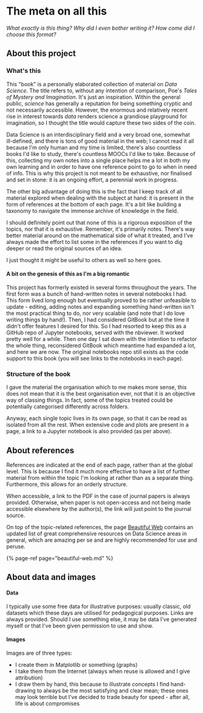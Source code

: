 # The meta on all this

_What exactly is this thing? Why did I even bother writing it? How come did I choose this format?_

## About this project

### What's this

This "book" is a personally elaborated collection of material on _Data Science_. The title refers to, without any intention of comparison, Poe's _Tales of Mystery and Imagination_. It's just an inspiration. Within the general public, _science_ has generally a reputation for being something cryptic and not necessarily accessible. However, the enormous and relatively recent rise in interest towards _data_ renders science a grandiose playground for imagination, so I thought the title would capture these two sides of the coin.

Data Science is an interdisciplinary field and a very broad one, somewhat ill-defined, and there is tons of good material in the web; I cannot read it all because I'm only human and my time is limited, there's also countless books I'd like to study, there's countless MOOCs I'd like to take. Because of this, collecting my own notes into a single place helps me a lot in both my own learning and in order to have one reference point to go to when in need of info. This is why this project is not meant to be exhaustive, nor finalised and set in stone: it is an ongoing effort, a perennial work in progress. 

The other big advantage of doing this is the fact that I keep track of all material explored when dealing with the subject at hand: it is present in the form of references at the bottom of each page. It's a bit like building a taxonomy to navigate the immense archive of knowledge in the field.

I should definitely point out that none of this is a rigorous exposition of the topics, nor that it is exhaustive. Remember, it's primarily notes. There's way better material around on the mathematical side of what it treated, and I've always made the effort to list some in the references if you want to dig deeper or read the original sources of an idea.

I just thought it might be useful to others as well so here goes.

#### A bit on the genesis of this as I'm a big romantic

This project has formerly existed in several forms throughout the years. The first form was a bunch of hand-written notes in several notebooks I had. This form lived long enough but eventually proved to be rather unfeasible to update - editing, adding notes and expanding something hand-written isn't the most practical thing to do, nor very scalable \(and note that I do love writing things by hand!\). Then, I had considered GitBook but at the time it didn't offer features I desired for this. So I had resorted to keep this as a GitHub repo of Jupyter notebooks, served with the nbviewer. It worked pretty well for a while. Then one day I sat down with the intention to refactor the whole thing, reconsidered GitBook which meantime had expanded a lot, and here we are now. The original notebooks repo still exists as the code support to this book \(you will see links to the notebooks in each page\). 

### Structure of the book

I gave the material the organisation which to me makes more sense, this does not mean that it is the best organisation ever, not that it is an objective way of classing things. In fact, some of the topics treated could be potentially categorised differently across folders.

Anyway, each single topic lives in its own page, so that it can be read as isolated from all the rest. When extensive code and plots are present in a page, a link to a Jupyter notebook is also provided \(as per above\). 

## About references

References are indicated at the end of each page, rather than at the global level. This is because I find it much more effective to have a list of further material from within the topic I'm looking at rather than as a separate thing. Furthermore, this allows for an orderly structure.

When accessible, a link to the PDF in the case of journal papers is always provided. Otherwise, when paper is not open-access and not being made accessible elsewhere by the author\(s\), the link will just point to the journal source.

On top of the topic-related references, the page [Beautiful Web](beautiful-web.md) contains an updated list of great comprehensive resources on Data Science areas in general, which are amazing per se and are highly recommended for use and peruse.

{% page-ref page="beautiful-web.md" %}

## About data and images

#### Data

I typically use some free data for illustrative purposes: usually classic, old datasets which these days are utilised for pedagogical purposes. Links are always provided. Should I use something else, it may be data I've generated myself or that I've been given permission to use and show.

#### Images

Images are of three types:

* I create them in Matplotlib or something \(graphs\)
* I take them from the Internet \(always when reuse is allowed and I give attribution\)
* I draw them by hand, this because to illustrate concepts I find hand-drawing to always be the most satisfying and clear mean; these ones may look terrible but I've decided to trade beauty for speed - after all, life is about compromises


